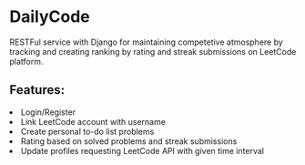 # DailyCode
RESTFul service with Django for maintaining competetive atmosphere by tracking and creating ranking by rating and streak submissions on LeetCode platform.
## Features:
<li>Login/Register</li>
<li>Link LeetCode account with username</li>
<li>Create personal to-do list problems</li>
<li>Rating based on solved problems and streak submissions</li>
<li>Update profiles requesting LeetCode API with given time interval</li>

